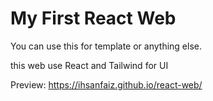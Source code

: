 # My First React Web

You can use this for template or anything else.

this web use React and Tailwind for UI

Preview: https://ihsanfaiz.github.io/react-web/
